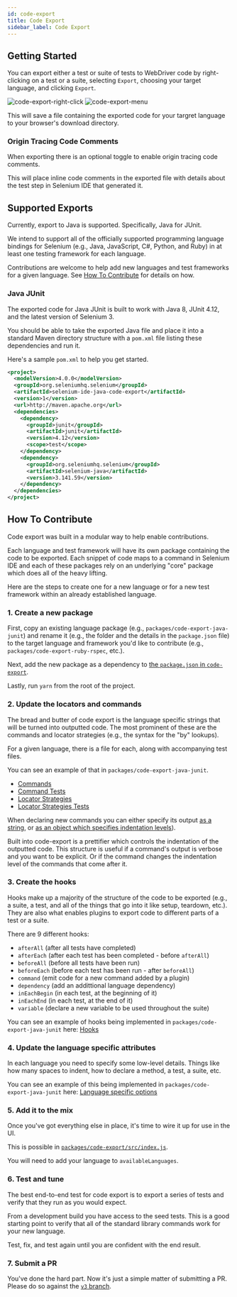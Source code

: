 ```yaml
---
id: code-export
title: Code Export
sidebar_label: Code Export
---
```


## Getting Started

You can export either a test or suite of tests to WebDriver code by right-clicking on a test or a suite, selecting `Export`, choosing your target language, and clicking `Export`.

![code-export-right-click](/selenium-ide/img/docs/code-export/right-click.png)
![code-export-menu](/selenium-ide/img/docs/code-export/menu.png)

This will save a file containing the exported code for your targret language to your browser's download directory.

### Origin Tracing Code Comments

When exporting there is an optional toggle to enable origin tracing code comments.

This will place inline code comments in the exported file with details about the test step in Selenium IDE that generated it.

## Supported Exports

Currently, export to Java is supported. Specifically, Java for JUnit.

We intend to support all of the officially supported programming language bindings for Selenium (e.g., Java, JavaScript, C#, Python, and Ruby) in at least one testing framework for each language.

Contributions are welcome to help add new languages and test frameworks for a given language. See [How To Contribute](code-export.md#how-to-contribute) for details on how.

### Java JUnit

The exported code for Java JUnit is built to work with Java 8, JUnit 4.12, and the latest version of Selenium 3.

You should be able to take the exported Java file and place it into a standard Maven directory structure with a `pom.xml` file listing these dependencies and run it.

Here's a sample `pom.xml` to help you get started.

```xml
<project>
  <modelVersion>4.0.0</modelVersion>
  <groupId>org.seleniumhq.selenium</groupId>
  <artifactId>selenium-ide-java-code-export</artifactId>
  <version>1</version>
  <url>http://maven.apache.org</url>
  <dependencies>
    <dependency>
      <groupId>junit</groupId>
      <artifactId>junit</artifactId>
      <version>4.12</version>
      <scope>test</scope>
    </dependency>
    <dependency>
      <groupId>org.seleniumhq.selenium</groupId>
      <artifactId>selenium-java</artifactId>
      <version>3.141.59</version>
    </dependency>
  </dependencies>
</project>
```

## How To Contribute

Code export was built in a modular way to help enable contributions.

Each language and test framework will have its own package containing the code to be exported. Each snippet of code maps to a command in Selenium IDE and each of these packages rely on an underlying "core" package which does all of the heavy lifting.

Here are the steps to create one for a new language or for a new test framework within an already established language.

### 1. Create a new package

First, copy an existing language package (e.g., `packages/code-export-java-junit`) and rename it (e.g., the folder and the details in the `package.json` file) to the target language and framework you'd like to contribute (e.g., `packages/code-export-ruby-rspec`, etc.).

Next, add the new package as a dependency to [the `package.json` in `code-export`](https://github.com/SeleniumHQ/selenium-ide/blob/c55c556ffc947fd3f6ee8ab317915c6f879a88dc/packages/code-export/package.json#L22).

Lastly, run `yarn` from the root of the project.

### 2. Update the locators and commands

The bread and butter of code export is the language specific strings that will be turned into outputted code. The most prominent of these are the commands and locator strategies (e.g., the syntax for the "by" lookups).

For a given language, there is a file for each, along with accompanying test files.

You can see an example of that in `packages/code-export-java-junit`.

- [Commands](https://github.com/SeleniumHQ/selenium-ide/blob/v3/packages/code-export-java-junit/src/command.js)
- [Command Tests](https://github.com/SeleniumHQ/selenium-ide/blob/v3/packages/code-export-java-junit/__test__/src/command.spec.js)
- [Locator Strategies](https://github.com/SeleniumHQ/selenium-ide/blob/v3/packages/code-export-java-junit/src/location.js)
- [Locator Strategies Tests](https://github.com/SeleniumHQ/selenium-ide/blob/v3/packages/code-export-java-junit/__test__/src/location.spec.js)

When declaring new commands you can either specify its output [as a string](https://github.com/SeleniumHQ/selenium-ide/blob/v3/packages/code-export-java-junit/src/command.js#L192), or [as an object which specifies indentation levels](https://github.com/SeleniumHQ/selenium-ide/blob/v3/packages/code-export-java-junit/src/command.js#L242-L249)).

Built into code-export is a prettifier which controls the indentation of the outputted code. This structure is useful if a command's output is verbose and you want to be explicit. Or if the command changes the indentation level of the commands that come after it.

### 3. Create the hooks

Hooks make up a majority of the structure of the code to be exported (e.g., a suite, a test, and all of the things that go into it like setup, teardown, etc.). They are also what enables plugins to export code to different parts of a test or a suite.

There are 9 different hooks:

- `afterAll` (after all tests have completed)
- `afterEach` (after each test has been completed - before `afterAll`)
- `beforeAll` (before all tests have been run)
- `beforeEach` (before each test has been run - after `beforeAll`)
- `command` (emit code for a new command added by a plugin)
- `dependency` (add an addittional language dependency)
- `inEachBegin` (in each test, at the beginning of it)
- `inEachEnd` (in each test, at the end of it)
- `variable` (declare a new variable to be used throughout the suite)

You can see an example of hooks being implemented in `packages/code-export-java-junit` here: [Hooks](https://github.com/SeleniumHQ/selenium-ide/blob/v3/packages/code-export-java-junit/src/hook.js)

### 4. Update the language specific attributes

In each language you need to specify some low-level details. Things like how many spaces to indent, how to declare a method, a test, a suite, etc.

You can see an example of this being implemented in `packages/code-export-java-junit` here: [Language specific options](https://github.com/SeleniumHQ/selenium-ide/blob/v3/packages/code-export-java-junit/src/index.js)

### 5. Add it to the mix

Once you've got everything else in place, it's time to wire it up for use in the UI.

This is possible in [`packages/code-export/src/index.js`](https://github.com/SeleniumHQ/selenium-ide/blob/v3/packages/code-export/src/index.js). 

You will need to add your language to `availableLanguages`.

### 6. Test and tune

The best end-to-end test for code export is to export a series of tests and verify that they run as you would expect.

From a development build you have access to the seed tests. This is a good starting point to verify that all of the standard library commands work for your new language.

Test, fix, and test again until you are confident with the end result.

### 7. Submit a PR

You've done the hard part. Now it's just a simple matter of submitting a PR. Please do so against the [`v3` branch](https://github.com/SeleniumHQ/selenium-ide/tree/v3).
